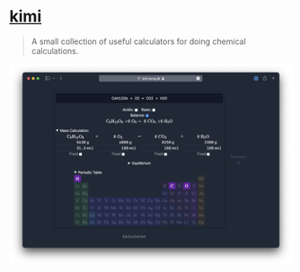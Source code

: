 # [kimi](https://kimi.bvng.dk)

> A small collection of useful calculators for doing chemical calculations.

![](./screenshot.png)
